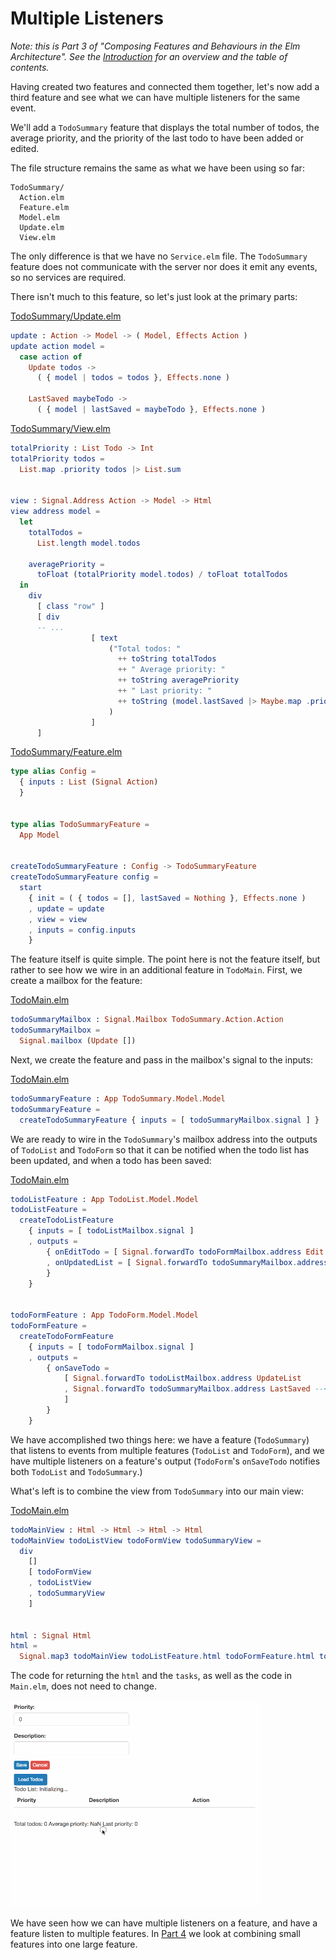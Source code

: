 # Multiple Listeners

_Note: this is Part 3 of "Composing Features and Behaviours in the Elm Architecture". See the
[Introduction](https://github.com/foxdonut/adventures-reactive-web-dev/tree/master/client-elm#composing-features-and-behaviours-in-the-elm-architecture)
for an overview and the table of contents._

Having created two features and connected them together, let's now add a third feature and see what
we can have multiple listeners for the same event.

We'll add a `TodoSummary` feature that displays the total number of todos, the average priority, and
the priority of the last todo to have been added or edited.

The file structure remains the same as what we have been using so far:

```
TodoSummary/
  Action.elm
  Feature.elm
  Model.elm
  Update.elm
  View.elm
```

The only difference is that we have no `Service.elm` file. The `TodoSummary` feature does not
communicate with the server nor does it emit any events, so no services are required.

There isn't much to this feature, so let's just look at the primary parts:

[TodoSummary/Update.elm](TodoSummary/Update.elm)
```elm
update : Action -> Model -> ( Model, Effects Action )
update action model =
  case action of
    Update todos ->
      ( { model | todos = todos }, Effects.none )

    LastSaved maybeTodo ->
      ( { model | lastSaved = maybeTodo }, Effects.none )
```

[TodoSummary/View.elm](TodoSummary/View.elm)
```elm
totalPriority : List Todo -> Int
totalPriority todos =
  List.map .priority todos |> List.sum


view : Signal.Address Action -> Model -> Html
view address model =
  let
    totalTodos =
      List.length model.todos

    averagePriority =
      toFloat (totalPriority model.todos) / toFloat totalTodos
  in
    div
      [ class "row" ]
      [ div
      -- ...
                  [ text
                      ("Total todos: "
                        ++ toString totalTodos
                        ++ " Average priority: "
                        ++ toString averagePriority
                        ++ " Last priority: "
                        ++ toString (model.lastSaved |> Maybe.map .priority |> Maybe.withDefault 0)
                      )
                  ]
      ]
```

[TodoSummary/Feature.elm](TodoSummary/Feature.elm)
```elm
type alias Config =
  { inputs : List (Signal Action)
  }


type alias TodoSummaryFeature =
  App Model


createTodoSummaryFeature : Config -> TodoSummaryFeature
createTodoSummaryFeature config =
  start
    { init = ( { todos = [], lastSaved = Nothing }, Effects.none )
    , update = update
    , view = view
    , inputs = config.inputs
    }
```

The feature itself is quite simple. The point here is not the feature itself, but rather to see how
we wire in an additional feature in `TodoMain`. First, we create a mailbox for the feature:

[TodoMain.elm](TodoMain.elm)
```elm
todoSummaryMailbox : Signal.Mailbox TodoSummary.Action.Action
todoSummaryMailbox =
  Signal.mailbox (Update [])
```

Next, we create the feature and pass in the mailbox's signal to the inputs:

[TodoMain.elm](TodoMain.elm)
```elm
todoSummaryFeature : App TodoSummary.Model.Model
todoSummaryFeature =
  createTodoSummaryFeature { inputs = [ todoSummaryMailbox.signal ] }
```

We are ready to wire in the `TodoSummary`'s mailbox address into the outputs of `TodoList` and
`TodoForm` so that it can be notified when the todo list has been updated, and when a todo has been
saved:

[TodoMain.elm](TodoMain.elm)
```elm
todoListFeature : App TodoList.Model.Model
todoListFeature =
  createTodoListFeature
    { inputs = [ todoListMailbox.signal ]
    , outputs =
        { onEditTodo = [ Signal.forwardTo todoFormMailbox.address Edit ]
        , onUpdatedList = [ Signal.forwardTo todoSummaryMailbox.address Update ] --<<----
        }
    }


todoFormFeature : App TodoForm.Model.Model
todoFormFeature =
  createTodoFormFeature
    { inputs = [ todoFormMailbox.signal ]
    , outputs =
        { onSaveTodo =
            [ Signal.forwardTo todoListMailbox.address UpdateList
            , Signal.forwardTo todoSummaryMailbox.address LastSaved --<<----
            ]
        }
    }
```

We have accomplished two things here: we have a feature (`TodoSummary`) that listens to events from
multiple features (`TodoList` and `TodoForm`), and we have multiple listeners on a feature's output
(`TodoForm`'s `onSaveTodo` notifies both `TodoList` and `TodoSummary`.)

What's left is to combine the view from `TodoSummary` into our main view:

[TodoMain.elm](TodoMain.elm)
```elm
todoMainView : Html -> Html -> Html -> Html
todoMainView todoListView todoFormView todoSummaryView =
  div
    []
    [ todoFormView
    , todoListView
    , todoSummaryView
    ]


html : Signal Html
html =
  Signal.map3 todoMainView todoListFeature.html todoFormFeature.html todoSummaryFeature.html
```

The code for returning the `html` and the `tasks`, as well as the code in `Main.elm`, does not need
to change.

<img src="images/todo-example-03.gif" width="400"/>

We have seen how we can have multiple listeners on a feature, and have a feature listen to multiple
features. In
[Part 4](https://github.com/foxdonut/adventures-reactive-web-dev/tree/elm-040-todominmax-feature/client-elm#composing-features)
we look at combining small features into one large feature.

